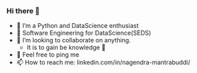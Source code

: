 ### Hi there 👋

- 🔭 I’m a Python and DataScience enthusiast
- 🌱 Software Engineering for DataScience(SEDS)
- 👯 I’m looking to collaborate on anything.
  - It is to gain be knowledge 🍕
- 💬 Feel free to ping me
- 📫 How to reach me: linkedin.com/in/nagendra-mantrabuddi/
